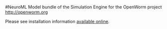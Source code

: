 #NeuroML Model bundle of the Simulation Engine for the OpenWorm project
http://openworm.org

Please see installation information [available online](http://bit.ly/NBuKjd).